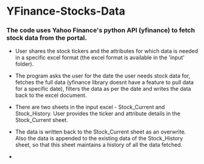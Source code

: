 # YFinance-Stocks-Data

### The code uses Yahoo Finance's python API (yfinance) to fetch stock data from the portal. 
- User shares the stock tickers and the attributes for which data is needed in a specific excel format (the excel format is available in the 'input' folder). 
- The program asks the user for the date the user needs stock data for, fetches the full data (yfinance library doesnt have a feature to pull data for a specific date), filters the data as per the date and writes the data back to the excel document.
- There are two sheets in the input excel - Stock_Current and Stock_History. User provides the ticker and attribute details in the Stock_Current sheet.
- The data is written back to the Stock_Current sheet as an overwrite. Also the data is appended to the existing data of the Stock_History sheet, so that this sheet maintains a history of all the data fetched.

- 
